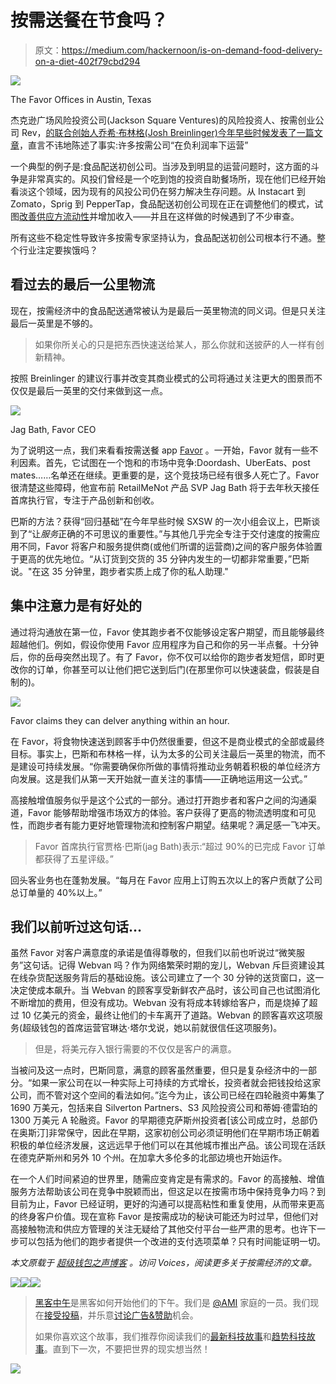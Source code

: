 # 按需送餐在节食吗？

> 原文：<https://medium.com/hackernoon/is-on-demand-food-delivery-on-a-diet-402f79cbd294>

![](img/2dcdc6b4445264cbe85452e52c68661f.png)

The Favor Offices in Austin, Texas

杰克逊广场风险投资公司(Jackson Square Ventures)的风险投资人、按需创业公司 Rev，[的联合创始人乔希·布林格(Josh Breinlinger)今年早些时候发表了一篇文章](http://acrowdedspace.com/post/137245381107/the-almost-on-demand-economy)，直言不讳地陈述了事实:许多按需公司“在负利润率下运营”

一个典型的例子是:食品配送初创公司。当涉及到明显的运营问题时，这方面的斗争是非常真实的。风投们曾经是一个吃到饱的投资自助餐场所，现在他们已经开始看淡这个领域，因为现有的风投公司仍在努力解决生存问题。从 Instacart 到 Zomato，Sprig 到 PepperTap，食品配送初创公司现在正在调整他们的模式，试图[改善供应方流动性](http://voices.hyperwallet.com/2015/09/your-big-opportunity-behind-worker-payouts/)并增加收入——并且在这样做的时候遇到了不少审查。

所有这些不稳定性导致许多按需专家坚持认为，食品配送初创公司根本行不通。整个行业注定要挨饿吗？

## 看过去的最后一公里物流

现在，按需经济中的食品配送通常被认为是最后一英里物流的同义词。但是只关注最后一英里是不够的。

> 如果你所关心的只是把东西快速送给某人，那么你就和送披萨的人一样有创新精神。

按照 Breinlinger 的建议行事并改变其商业模式的公司将通过关注更大的图景而不仅仅是最后一英里的交付来做到这一点。

![](img/405757dcf1608246cee5a7196bb5d0cd.png)

Jag Bath, Favor CEO

为了说明这一点，我们来看看按需送餐 app [Favor](https://favordelivery.com/) 。一开始，Favor 就有一些不利因素。首先，它试图在一个饱和的市场中竞争:Doordash、UberEats、post mates……名单还在继续。更重要的是，这个竞技场已经有很多人死亡了。Favor 很清楚这些障碍，他宣布前 RetailMeNot 产品 SVP Jag Bath 将于去年秋天接任首席执行官，专注于产品创新和创收。

巴斯的方法？获得“回归基础”在今年早些时候 SXSW 的一次小组会议上，巴斯谈到了“让*服务*正确的不可思议的重要性。”与其他几乎完全专注于交付速度的按需应用不同，Favor 将客户和服务提供商(或他们所谓的运营商)之间的客户服务体验置于更高的优先地位。“从订货到交货的 35 分钟内发生的一切都非常重要，”巴斯说。"在这 35 分钟里，跑步者实质上成了你的私人助理."

## 集中注意力是有好处的

通过将沟通放在第一位，Favor 使其跑步者不仅能够设定客户期望，而且能够最终超越他们。例如，假设你使用 Favor 应用程序为自己和你的另一半点餐。十分钟后，你的岳母突然出现了。有了 Favor，你不仅可以给你的跑步者发短信，即时更改你的订单，你甚至可以让他们把它送到后门(在那里你可以快速装盘，假装是自制的)。

![](img/3b77e7a3c9cf32a8a093863c501bbb36.png)

Favor claims they can delver anything within an hour.

在 Favor，将食物快速送到顾客手中仍然很重要，但这不是商业模式的全部或最终目标。事实上，巴斯和布林格一样，认为太多的公司关注最后一英里的物流，而不是建设可持续发展。“你需要确保你所做的事情将推动业务朝着积极的单位经济方向发展。这是我们从第一天开始就一直关注的事情——正确地运用这一公式。”

高接触增值服务似乎是这个公式的一部分。通过打开跑步者和客户之间的沟通渠道，Favor 能够帮助增强市场双方的体验。客户获得了更高的物流透明度和可见性，而跑步者有能力更好地管理物流和控制客户期望。结果呢？满足感一飞冲天。

> Favor 首席执行官贾格·巴斯(jag Bath)表示:“超过 90%的已完成 Favor 订单都获得了五星评级。”

回头客业务也在蓬勃发展。“每月在 Favor 应用上订购五次以上的客户贡献了公司总订单量的 40%以上。”

## 我们以前听过这句话…

虽然 Favor 对客户满意度的承诺是值得尊敬的，但我们以前也听说过“微笑服务”这句话。记得 Webvan 吗？作为网络繁荣时期的宠儿，Webvan 斥巨资建设其在线杂货配送服务背后的基础设施。该公司建立了一个 30 分钟的送货窗口，这一决定使成本飙升。当 Webvan 的顾客享受新鲜农产品时，该公司自己也试图消化不断增加的费用，但没有成功。Webvan 没有将成本转嫁给客户，而是烧掉了超过 10 亿美元的资金，最终让他们的卡车离开了道路。Webvan 的顾客喜欢这项服务(超级钱包的首席运营官琳达·塔尔戈说，她以前就很信任这项服务)。

> 但是，将美元存入银行需要的不仅仅是客户的满意。

当被问及这一点时，巴斯同意，满意的顾客虽然重要，但只是复杂经济中的一部分。“如果一家公司在以一种实际上可持续的方式增长，投资者就会把钱投给这家公司，而不管对这个空间的看法如何。”迄今为止，该公司已经在四轮融资中筹集了 1690 万美元，包括来自 Silverton Partners、S3 风险投资公司和蒂姆·德雷珀的 1300 万美元 A 轮融资。Favor 的早期德克萨斯州投资者[该公司成立时，总部仍在奥斯汀]非常保守，因此在早期，这家初创公司必须证明他们在早期市场正朝着积极的单位经济发展，这远远早于他们可以在其他城市推出产品。该公司现在活跃在德克萨斯州和另外 10 个州。在加拿大多伦多的北部边境也开始运作。

在一个人们时间紧迫的世界里，随需应变肯定是有需求的。Favor 的高接触、增值服务方法帮助该公司在竞争中脱颖而出，但这足以在按需市场中保持竞争力吗？到目前为止，Favor 已经证明，更好的沟通可以提高粘性和重复使用，从而带来更高的终身客户价值。现在宣称 Favor 是按需成功的秘诀可能还为时过早，但他们对高接触物流和供应方管理的关注无疑给了其他交付平台一些严肃的思考。也许下一步可以包括为他们的跑步者提供一个改进的支付选项菜单？只有时间能证明一切。

*本文原载于* [*超级钱包之声博客*](http://voices.hyperwallet.com/) *。访问 Voices，阅读更多关于按需经济的文章。*

[![](img/50ef4044ecd4e250b5d50f368b775d38.png)](http://bit.ly/HackernoonFB)[![](img/979d9a46439d5aebbdcdca574e21dc81.png)](https://goo.gl/k7XYbx)[![](img/2930ba6bd2c12218fdbbf7e02c8746ff.png)](https://goo.gl/4ofytp)

> [黑客中午](http://bit.ly/Hackernoon)是黑客如何开始他们的下午。我们是 [@AMI](http://bit.ly/atAMIatAMI) 家庭的一员。我们现在[接受投稿](http://bit.ly/hackernoonsubmission)，并乐意[讨论广告&赞助](mailto:partners@amipublications.com)机会。
> 
> 如果你喜欢这个故事，我们推荐你阅读我们的[最新科技故事](http://bit.ly/hackernoonlatestt)和[趋势科技故事](https://hackernoon.com/trending)。直到下一次，不要把世界的现实想当然！

[![](img/be0ca55ba73a573dce11effb2ee80d56.png)](https://goo.gl/Ahtev1)